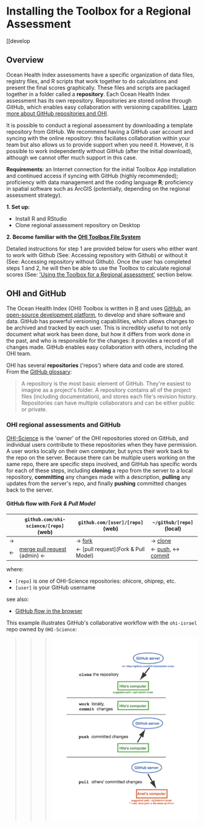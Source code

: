 # Installing the Toolbox for a Regional Assessment 

[[develop 


## Overview

Ocean Health Index assessments have a specific organization of data files, registry files, and R scripts that work together to do calculations and present the final scores graphically. These files and scripts are packaged together in a folder called a **repository**. Each Ocean Health Index assessment has its own repository. Repositories are stored online through GitHub, which enables easy collaboration with versioning capabilities. [Learn more about GitHub repositories and OHI]((https://github.com/OHI-Science/ohimanual/blob/master/tutorials/install_tbx_regional_assessment.md#github-repositories)).

It is possible to conduct a regional assessment by downloading a template repository from GitHub. We recommend having a GitHub user account and syncing with the online repository: this faciliates collaboration within your team but also allows us to provide support when you need it. However, it is possible to work independently without GitHub (after the initial download), although we cannot offer much support in this case.

**Requirements**: an Internet connection for the initial Toolbox App installation and continued access if syncing with GitHub (highly recommended); proficiency with data management and the coding language **R**; proficiency in spatial software such as ArcGIS (potentially, depending on the regional assessment strategy).

**1. Set up:**
 * Install R and RStudio
 * Clone regional assessment repository on Desktop

**2. Become familiar with the [OHI Toolbox File System](https://github.com/OHI-Science/ohimanual/blob/master/tutorials/file_system.md#file-system)**

Detailed instructions for step 1 are provided below for users who either want to work with Github (See: Accessing repository with Github) or without it (See: Accessing repository without Github). Once the user has completed steps 1 and 2, he will then be able to use the Toolbox to calculate regional scores (See: ['Using the Toolbox for a Regional assessment'](https://github.com/OHI-Science/ohimanual/blob/master/tutorials/use_tbx_regional_assessment.md#using-the-toolbox-for-a-regional-assessment) section below.


## OHI and GitHub 
The Ocean Health Index (OHI) Toolbox is written in [R](http://cran.r-project.org/) and uses [GitHub](http://github.com), an [open-source development platform](http://en.wikipedia.org/wiki/GitHub), to develop and share software and data. GitHub has powerful versioning capabilities, which allows changes to be archived and tracked by each user. This is incredibly useful to not only document what work has been done, but how it differs from work done in the past, and who is responsible for the changes: it provides a record of all changes made. GitHub enables easy collaboration with others, including the OHI team. 
  
OHI has several **repositories** ('repos') where data and code are stored. From the [GitHub glossary](https://help.github.com/articles/github-glossary#repository): 

> A repository is the most basic element of GitHub. They're easiest to imagine as a project's folder. A repository contains all of the project files (including documentation), and stores each file's revision history. Repositories can have multiple collaborators and can be either public or private.


### OHI regional assessments and GitHub
[OHI-Science](https://github.com/OHI-Science) is the 'owner' of the OHI repositories stored on GitHub, and individual users contribute to these repositories when they have permission. A user works locally on their own computer, but syncs their work back to the repo on the server. Because there can be multiple users working on the same repo, there are specific steps involved, and GitHub has specific words for each of these steps, including **cloning** a repo from the server to a local repository, **committing** any changes made with a description, **pulling** any updates from the server's repo, and finally **pushing** committed changes back to the server. 

#### GitHub flow with _Fork & Pull Model_

|     | `github.com/ohi-science/[repo]` (web)  | `github.com/[user]/[repo]` (web) |   `~/github/[repo]` (local) |
| --- |------------------------  | -------------------------- | -------------- |
| -> |                          | -> [fork](help.github.com/articles/fork-a-repo)            | -> [clone](help.github.com/articles/fetching-a-remote)    |
| <- |  [merge pull request](help.github.com/articles/merging-a-pull-request) {admin} <-                           | <- [pull request](Fork & Pull Model) | <- [push](github.com/OHI-Science/ohiprep/wiki/Setup#rstudio), <-> [commit](github.com/OHI-Science/ohiprep/wiki/Setup#rstudio) |

where:
* `[repo]` is one of OHI-Science repositories: ohicore, ohiprep, etc.
* `[user]` is your GitHub username

see also:
* [GitHub flow in the browser](https://help.github.com/articles/github-flow-in-the-browser)

This example illustrates GitHub's collaborative workflow with the `ohi-israel` repo owned by `OHI-Science`:

> > > ![](./fig/clone_push_pull.png)

